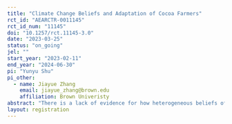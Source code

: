 ```yaml
---
title: "Climate Change Beliefs and Adaptation of Cocoa Farmers"
rct_id: "AEARCTR-0011145"
rct_id_num: "11145"
doi: "10.1257/rct.11145-3.0"
date: "2023-03-25"
status: "on_going"
jel: ""
start_year: "2023-02-11"
end_year: "2024-06-30"
pi: "Yunyu Shu"
pi_other:
  - name: Jiayue Zhang
    email: jiayue_zhang@brown.edu
    affiliation: Brown Univeristy
abstract: "There is a lack of evidence for how heterogeneous beliefs of the population may affect the effectiveness and efficiency of incentivized subsidy programs. This project seeks to expand our knowledge of smallholder farmers' beliefs and actions towards climate change by examining how adaptation strategies respond to conditional cash transfers and information drops. We study this in the context of cocoa production in Ghana, where shade level management, i.e. growing forest trees on cocoa farms, is considered an adaptive farming practice to combat climate change. With a lab-in-the-field game design, we implement three subsidy interventions to examine cocoa farmers' different adaptation decisions on shade level. Apart from the standard payment for ecosystem services (PES), providing a fixed payment directly if the quantity of input (ecosystem services) passes a threshold, we consider two alternatives: (1) variable PES, which provides variable payments according to the input levels; (3) market-based variable PES, which offers an output-based price premium that increases with the level of ecosystem services. The cost-effectiveness of these three incentivized subsidies is ambiguous given the different distributions of heterogeneous beliefs.  Additionally, we interact the two variable PES treatments with an information intervention to explore the role of correcting beliefs and its impacts on the effectiveness of the two subsidies, where farmers are informed of both climate change risks and benefits of the climate-change-resilient shade-grown practice. This draft was completed and registered after baseline data collection, but prior to the analysis of any follow-up data."
layout: registration
---
```


